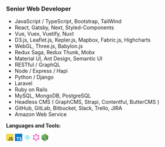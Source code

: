 ### Senior Web Developer

- JavaScript / TypeScript, Bootstrap, TailWind
- React, Gatsby, Next, Styled-Components
- Vue, Vuex, Vuetify, Nuxt
- D3.js, Leaflet.js, Kepler.js, Mapbox, Fabric.js, Highcharts
- WebGL, Three.js, Babylon.js
- Redux Saga, Redux Thunk, Mobx
- Material UI, Ant Design, Semantic UI
- RESTful / GraphQL
- Node / Express / Hapi
- Python / Django
- Laravel
- Ruby on Rails
- MySQL, MongoDB, PostgreSQL
- Headless CMS ( GraphCMS, Strapi, Contentful, ButterCMS )
- GitHub, GitLab, Bitbucket, Slack, Trello, JIRA
- Amazon Web Service

**Languages and Tools:**

<code><img height="20" src="https://raw.githubusercontent.com/github/explore/80688e429a7d4ef2fca1e82350fe8e3517d3494d/topics/javascript/javascript.png"></code>
<code><img height="20" src="https://raw.githubusercontent.com/github/explore/80688e429a7d4ef2fca1e82350fe8e3517d3494d/topics/typescript/typescript.png"></code>
<code><img height="20" src="https://raw.githubusercontent.com/github/explore/80688e429a7d4ef2fca1e82350fe8e3517d3494d/topics/react/react.png"></code>
<code><img height="20" src="https://raw.githubusercontent.com/github/explore/5c058a388828bb5fde0bcafd4bc867b5bb3f26f3/topics/graphql/graphql.png"></code>
<code><img height="20" src="https://raw.githubusercontent.com/github/explore/80688e429a7d4ef2fca1e82350fe8e3517d3494d/topics/nodejs/nodejs.png"></code>
